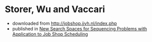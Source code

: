 # Storer, Wu and Vaccari

- downloaded from http://jobshop.jjvh.nl/index.php
- published in [New Search Spaces for Sequencing Problems with Application to Job Shop Scheduling](https://pubsonline.informs.org/doi/10.1287/mnsc.38.10.1495)